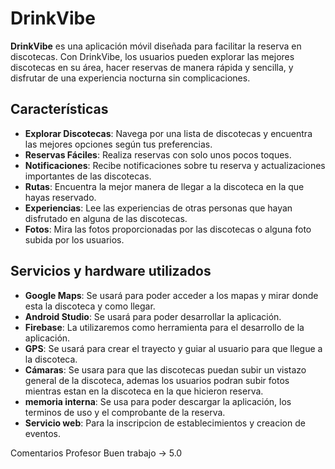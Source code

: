 # DrinkVibe

**DrinkVibe** es una aplicación móvil diseñada para facilitar la reserva en discotecas. Con DrinkVibe, los usuarios pueden explorar las mejores discotecas en su área, hacer reservas de manera rápida y sencilla, y disfrutar de una experiencia nocturna sin complicaciones.
## Características

- **Explorar Discotecas**: Navega por una lista de discotecas y encuentra las mejores opciones según tus preferencias.
- **Reservas Fáciles**: Realiza reservas con solo unos pocos toques.
- **Notificaciones**: Recibe notificaciones sobre tu reserva y actualizaciones importantes de las discotecas.
- **Rutas**: Encuentra la mejor manera de llegar a la discoteca en la que hayas reservado.
- **Experiencias**: Lee las experiencias de otras personas que hayan disfrutado en alguna de las discotecas.
- **Fotos**: Mira las fotos proporcionadas por las discotecas o alguna foto subida por los usuarios.

## Servicios y hardware utilizados

- **Google Maps**: Se usará para poder acceder a los mapas y mirar donde esta la discoteca y como llegar.
- **Android Studio**: Se usará para poder desarrollar la aplicación.
- **Firebase**: La utilizaremos como herramienta para el desarrollo de la aplicación.
- **GPS**: Se usará para crear el trayecto y guiar al usuario para que llegue a la discoteca.
- **Cámaras**: Se usara para que las discotecas puedan subir un vistazo general de la discoteca, ademas los usuarios podran subir fotos mientras estan en la discoteca en la que hicieron reserva.
- **memoria interna**: Se usa para poder descargar la aplicación, los terminos de uso y el comprobante de la reserva.
- **Servicio web**: Para la inscripcion de establecimientos y creacion de eventos.

Comentarios Profesor
Buen trabajo -> 5.0
